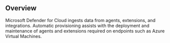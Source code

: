 ## Overview

Microsoft Defender for Cloud ingests data from agents, extensions, and integrations. Automatic provisioning assists with the deployment and maintenance of agents and extensions required on endpoints such as Azure Virtual Machines.